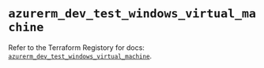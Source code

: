 # `azurerm_dev_test_windows_virtual_machine`

Refer to the Terraform Registory for docs: [`azurerm_dev_test_windows_virtual_machine`](https://registry.terraform.io/providers/hashicorp/azurerm/3.65.0/docs/resources/dev_test_windows_virtual_machine).
